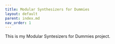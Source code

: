 ```yaml
---
title: Modular Synthesizers for Dummies
layout: default
parent: index.md
nav_order: 1
---
```


This is my Modular Syntesizers for Dummies project.